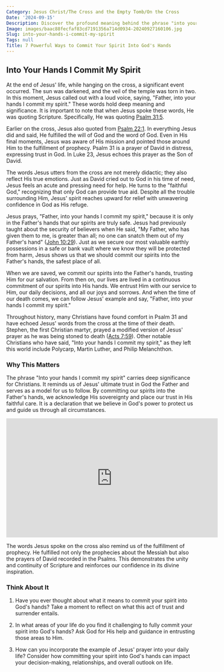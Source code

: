 ```yaml
---
Category: Jesus Christ/The Cross and the Empty Tomb/On the Cross
Date: '2024-09-15'
Description: Discover the profound meaning behind the phrase "into your hands I commit my spirit" in this insightful article that explores faith, trust, and surrender.
Image: images/baac88fecfaf83cd7191356a714d0934-20240927160106.jpg
Slug: into-your-hands-i-commit-my-spirit
Tags: null
Title: 7 Powerful Ways to Commit Your Spirit Into God's Hands
---
```


## Into Your Hands I Commit My Spirit

At the end of Jesus' life, while hanging on the cross, a significant event occurred. The sun was darkened, and the veil of the temple was torn in two. In this moment, Jesus called out with a loud voice, saying, "Father, into your hands I commit my spirit." These words hold deep meaning and significance. It is important to note that when Jesus spoke these words, He was quoting Scripture. Specifically, He was quoting [Psalm 31:5](https://www.bibleref.com/Psalm/31/Psalm-31-5.html).

Earlier on the cross, Jesus also quoted from [Psalm 22:1](https://www.bibleref.com/Psalm/22/Psalm-22-1.html). In everything Jesus did and said, He fulfilled the will of God and the word of God. Even in His final moments, Jesus was aware of His mission and pointed those around Him to the fulfillment of prophecy. Psalm 31 is a prayer of David in distress, expressing trust in God. In Luke 23, Jesus echoes this prayer as the Son of David.

The words Jesus utters from the cross are not merely didactic; they also reflect His true emotions. Just as David cried out to God in his time of need, Jesus feels an acute and pressing need for help. He turns to the "faithful God," recognizing that only God can provide true aid. Despite all the trouble surrounding Him, Jesus' spirit reaches upward for relief with unwavering confidence in God as His refuge.

Jesus prays, "Father, into your hands I commit my spirit," because it is only in the Father's hands that our spirits are truly safe. Jesus had previously taught about the security of believers when He said, "My Father, who has given them to me, is greater than all; no one can snatch them out of my Father's hand" ([John 10:29](https://www.bibleref.com/John/10/John-10-29.html)). Just as we secure our most valuable earthly possessions in a safe or bank vault where we know they will be protected from harm, Jesus shows us that we should commit our spirits into the Father's hands, the safest place of all.

When we are saved, we commit our spirits into the Father's hands, trusting Him for our salvation. From then on, our lives are lived in a continuous commitment of our spirits into His hands. We entrust Him with our service to Him, our daily decisions, and all our joys and sorrows. And when the time of our death comes, we can follow Jesus' example and say, "Father, into your hands I commit my spirit."

Throughout history, many Christians have found comfort in Psalm 31 and have echoed Jesus' words from the cross at the time of their death. Stephen, the first Christian martyr, prayed a modified version of Jesus' prayer as he was being stoned to death ([Acts 7:59](https://www.bibleref.com/Acts/7/Acts-7-59.html)). Other notable Christians who have said, "Into your hands I commit my spirit," as they left this world include Polycarp, Martin Luther, and Philip Melanchthon.

### Why This Matters

The phrase "Into your hands I commit my spirit" carries deep significance for Christians. It reminds us of Jesus' ultimate trust in God the Father and serves as a model for us to follow. By committing our spirits into the Father's hands, we acknowledge His sovereignty and place our trust in His faithful care. It is a declaration that we believe in God's power to protect us and guide us through all circumstances.


<iframe width="560" height="315" src="https://www.youtube.com/embed/84I3aIQZ0Ew" frameborder="0" allow="autoplay; encrypted-media" allowfullscreen></iframe>


The words Jesus spoke on the cross also remind us of the fulfillment of prophecy. He fulfilled not only the prophecies about the Messiah but also the prayers of David recorded in the Psalms. This demonstrates the unity and continuity of Scripture and reinforces our confidence in its divine inspiration.

### Think About It

1. Have you ever thought about what it means to commit your spirit into God's hands? Take a moment to reflect on what this act of trust and surrender entails.

2. In what areas of your life do you find it challenging to fully commit your spirit into God's hands? Ask God for His help and guidance in entrusting those areas to Him.

3. How can you incorporate the example of Jesus' prayer into your daily life? Consider how committing your spirit into God's hands can impact your decision-making, relationships, and overall outlook on life.